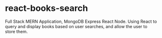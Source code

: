 # react-books-search
Full Stack MERN Application, MongoDB Express React Node. Using React to query and display books based on user searches, and allow the user to store them. 
